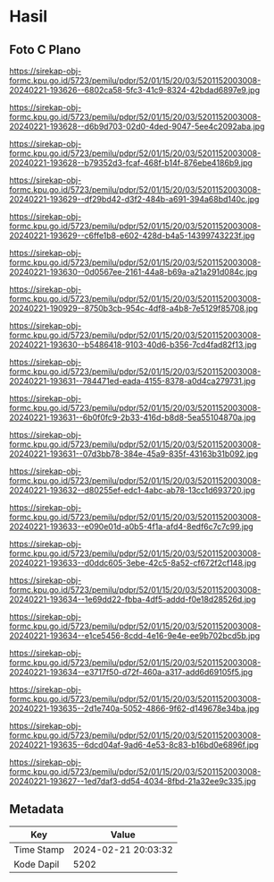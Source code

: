 # Hasil

## Foto C Plano

https://sirekap-obj-formc.kpu.go.id/5723/pemilu/pdpr/52/01/15/20/03/5201152003008-20240221-193626--6802ca58-5fc3-41c9-8324-42bdad6897e9.jpg

https://sirekap-obj-formc.kpu.go.id/5723/pemilu/pdpr/52/01/15/20/03/5201152003008-20240221-193628--d6b9d703-02d0-4ded-9047-5ee4c2092aba.jpg

https://sirekap-obj-formc.kpu.go.id/5723/pemilu/pdpr/52/01/15/20/03/5201152003008-20240221-193628--b79352d3-fcaf-468f-b14f-876ebe4186b9.jpg

https://sirekap-obj-formc.kpu.go.id/5723/pemilu/pdpr/52/01/15/20/03/5201152003008-20240221-193629--df29bd42-d3f2-484b-a691-394a68bd140c.jpg

https://sirekap-obj-formc.kpu.go.id/5723/pemilu/pdpr/52/01/15/20/03/5201152003008-20240221-193629--c6ffe1b8-e602-428d-b4a5-14399743223f.jpg

https://sirekap-obj-formc.kpu.go.id/5723/pemilu/pdpr/52/01/15/20/03/5201152003008-20240221-193630--0d0567ee-2161-44a8-b69a-a21a291d084c.jpg

https://sirekap-obj-formc.kpu.go.id/5723/pemilu/pdpr/52/01/15/20/03/5201152003008-20240221-190929--8750b3cb-954c-4df8-a4b8-7e5129f85708.jpg

https://sirekap-obj-formc.kpu.go.id/5723/pemilu/pdpr/52/01/15/20/03/5201152003008-20240221-193630--b5486418-9103-40d6-b356-7cd4fad82f13.jpg

https://sirekap-obj-formc.kpu.go.id/5723/pemilu/pdpr/52/01/15/20/03/5201152003008-20240221-193631--784471ed-eada-4155-8378-a0d4ca279731.jpg

https://sirekap-obj-formc.kpu.go.id/5723/pemilu/pdpr/52/01/15/20/03/5201152003008-20240221-193631--6b0f0fc9-2b33-416d-b8d8-5ea55104870a.jpg

https://sirekap-obj-formc.kpu.go.id/5723/pemilu/pdpr/52/01/15/20/03/5201152003008-20240221-193631--07d3bb78-384e-45a9-835f-43163b31b092.jpg

https://sirekap-obj-formc.kpu.go.id/5723/pemilu/pdpr/52/01/15/20/03/5201152003008-20240221-193632--d80255ef-edc1-4abc-ab78-13cc1d693720.jpg

https://sirekap-obj-formc.kpu.go.id/5723/pemilu/pdpr/52/01/15/20/03/5201152003008-20240221-193633--e090e01d-a0b5-4f1a-afd4-8edf6c7c7c99.jpg

https://sirekap-obj-formc.kpu.go.id/5723/pemilu/pdpr/52/01/15/20/03/5201152003008-20240221-193633--d0ddc605-3ebe-42c5-8a52-cf672f2cf148.jpg

https://sirekap-obj-formc.kpu.go.id/5723/pemilu/pdpr/52/01/15/20/03/5201152003008-20240221-193634--1e69dd22-fbba-4df5-addd-f0e18d28526d.jpg

https://sirekap-obj-formc.kpu.go.id/5723/pemilu/pdpr/52/01/15/20/03/5201152003008-20240221-193634--e1ce5456-8cdd-4e16-9e4e-ee9b702bcd5b.jpg

https://sirekap-obj-formc.kpu.go.id/5723/pemilu/pdpr/52/01/15/20/03/5201152003008-20240221-193634--e3717f50-d72f-460a-a317-add6d69105f5.jpg

https://sirekap-obj-formc.kpu.go.id/5723/pemilu/pdpr/52/01/15/20/03/5201152003008-20240221-193635--2d1e740a-5052-4866-9f62-d149678e34ba.jpg

https://sirekap-obj-formc.kpu.go.id/5723/pemilu/pdpr/52/01/15/20/03/5201152003008-20240221-193635--6dcd04af-9ad6-4e53-8c83-b16bd0e6896f.jpg

https://sirekap-obj-formc.kpu.go.id/5723/pemilu/pdpr/52/01/15/20/03/5201152003008-20240221-193627--1ed7daf3-dd54-4034-8fbd-21a32ee9c335.jpg


## Metadata

| Key        | Value               |
| ---------- | ------------------- |
| Time Stamp | 2024-02-21 20:03:32 |
| Kode Dapil | 5202                |



